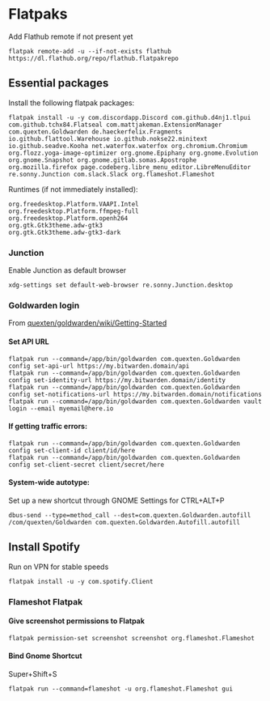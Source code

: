 # Flatpaks

Add Flathub remote if not present yet
```
flatpak remote-add -u --if-not-exists flathub https://dl.flathub.org/repo/flathub.flatpakrepo
```
## Essential packages
Install the following flatpak packages:
```
flatpak install -u -y com.discordapp.Discord com.github.d4nj1.tlpui com.github.tchx84.Flatseal com.mattjakeman.ExtensionManager com.quexten.Goldwarden de.haeckerfelix.Fragments io.github.flattool.Warehouse io.github.nokse22.minitext io.github.seadve.Kooha net.waterfox.waterfox org.chromium.Chromium org.flozz.yoga-image-optimizer org.gnome.Epiphany org.gnome.Evolution org.gnome.Snapshot org.gnome.gitlab.somas.Apostrophe org.mozilla.firefox page.codeberg.libre_menu_editor.LibreMenuEditor re.sonny.Junction com.slack.Slack org.flameshot.Flameshot
```
Runtimes (if not immediately installed):
```
org.freedesktop.Platform.VAAPI.Intel
org.freedesktop.Platform.ffmpeg-full
org.freedesktop.Platform.openh264
org.gtk.Gtk3theme.adw-gtk3
org.gtk.Gtk3theme.adw-gtk3-dark
```
### Junction
Enable Junction as default browser
```
xdg-settings set default-web-browser re.sonny.Junction.desktop
```
### Goldwarden login
From [quexten/goldwarden/wiki/Getting-Started](https://github.com/quexten/goldwarden/wiki/Getting-Started)
#### Set API URL
```
flatpak run --command=/app/bin/goldwarden com.quexten.Goldwarden config set-api-url https://my.bitwarden.domain/api
flatpak run --command=/app/bin/goldwarden com.quexten.Goldwarden config set-identity-url https://my.bitwarden.domain/identity
flatpak run --command=/app/bin/goldwarden com.quexten.Goldwarden config set-notifications-url https://my.bitwarden.domain/notifications
flatpak run --command=/app/bin/goldwarden com.quexten.Goldwarden vault login --email myemail@here.io
```
#### If getting traffic errors:
```
flatpak run --command=/app/bin/goldwarden com.quexten.Goldwarden config set-client-id client/id/here
flatpak run --command=/app/bin/goldwarden com.quexten.Goldwarden config set-client-secret client/secret/here
```
#### System-wide autotype:
Set up a new shortcut through GNOME Settings for CTRL+ALT+P
```
dbus-send --type=method_call --dest=com.quexten.Goldwarden.autofill /com/quexten/Goldwarden com.quexten.Goldwarden.Autofill.autofill
```
## Install Spotify
Run on VPN for stable speeds
```
flatpak install -u -y com.spotify.Client
```
### Flameshot Flatpak

#### Give screenshot permissions to Flatpak
```
flatpak permission-set screenshot screenshot org.flameshot.Flameshot
```
#### Bind Gnome Shortcut 
Super+Shift+S
```
flatpak run --command=flameshot -u org.flameshot.Flameshot gui
```
